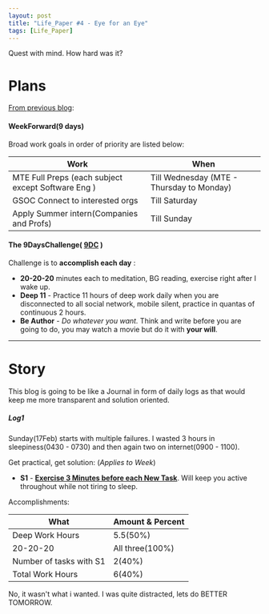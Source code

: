 ```yaml
---
layout: post
title: "Life_Paper #4 - Eye for an Eye"
tags: [Life_Paper]
---
```

Quest with mind. How hard was it?

# Plans
<u>From previous blog</u>:
#### WeekForward(9 days)
Broad work goals in order of priority are listed below:

|Work|When|
|---|---|
|MTE Full Preps (each subject except Software Eng )|Till Wednesday (MTE - Thursday to Monday)|
|GSOC Connect to interested orgs|Till Saturday|
|Apply Summer intern(Companies and Profs) |Till Sunday|

#### The 9DaysChallenge( <u>9DC</u> )

Challenge is to **accomplish each day** :
* **20-20-20** minutes each to meditation, BG reading, exercise right after I wake up.
* **Deep 11** - Practice 11 hours of deep work daily when you are disconnected to all social network, mobile silent, practice in quantas of continuous 2 hours.
* **Be Author** - <i>Do whatever you want.</i> Think and write before you are going to do, you may watch a movie but do it with **your will**.

---

# Story
This blog is going to be like a Journal in form of daily logs as that would keep me more transparent and solution oriented.

##### Log1
Sunday(17Feb) starts with multiple failures. I wasted 3 hours in sleepiness(0430 - 0730) and then again two on internet(0900 - 1100).

Get practical, get solution: (*Applies to Week*)
* **S1** - **<u> Exercise 3 Minutes before each New Task</u>**. Will keep you active throughout while not tiring to sleep.

Accomplishments:

|What|Amount & Percent|
|---|---|
|Deep Work Hours|5.5(50%)|
|20-20-20|All three(100%)|
|Number of tasks with S1|2(40%)|
|Total Work Hours|6(40%)|

No, it wasn't what i wanted. I was quite distracted, lets do BETTER TOMORROW.
